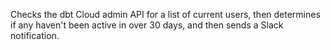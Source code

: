 Checks the dbt Cloud admin API for a list of current users, then determines if any haven't been active in over 30 days, and then sends a Slack notification.